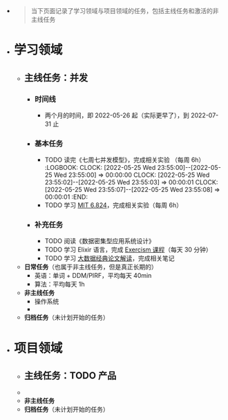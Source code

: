 - > 当下页面记录了学习领域与项目领域的任务，包括主线任务和激活的非主线任务
- # 学习领域
	- ## 主线任务：并发
		- ### 时间线
			- 两个月的时间，即 2022-05-26 起（实际更早了），到 2022-07-31 止
		- ### 基本任务
			- TODO 读完《七周七并发模型》，完成相关实验 （每周 6h）
			  :LOGBOOK:
			  CLOCK: [2022-05-25 Wed 23:55:00]--[2022-05-25 Wed 23:55:00] =>  00:00:00
			  CLOCK: [2022-05-25 Wed 23:55:02]--[2022-05-25 Wed 23:55:03] =>  00:00:01
			  CLOCK: [2022-05-25 Wed 23:55:07]--[2022-05-25 Wed 23:55:08] =>  00:00:01
			  :END:
			- TODO 学习 [MIT 6.824](https://pdos.csail.mit.edu/6.824/)，完成相关实验（每周 6h）
		- ### 补充任务
			- TODO 阅读《数据密集型应用系统设计》
			- TODO 学习 Elixir 语言，完成 [Exercism 课程](https://exercism.org/tracks/clojure/concepts)（每天 30 分钟）
			- TODO 学习 [大数据经典论文解读](https://time.geekbang.org/column/intro/100091101)，完成相关笔记
	- **日常任务**（也属于非主线任务，但是真正长期的）
		- 英语：单词 + DDM/PIRF，平均每天 40min
		- 算法：平均每天 1h
	- **非主线任务**
		- 操作系统
		-
	- **归档任务**（未计划开始的任务）
- # 项目领域
	- ## 主线任务：TODO 产品
	-
	- **非主线任务**
	- **归档任务**（未计划开始的任务）